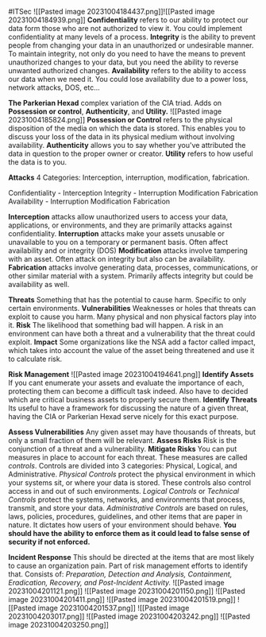 #ITSec
![[Pasted image 20231004184437.png]]![[Pasted image 20231004184939.png]]
**Confidentiality** refers to our ability to protect our data form those who are not authorized to view it. You could implement confidentiality at many levels of a process.
**Integrity** is the ability to prevent people from changing your data in an unauthorized or undesirable manner. To maintain integrity, not only do you need to have the means to prevent unauthorized changes to your data, but you need the ability to reverse unwanted authorized changes.
**Availability** refers to the ability to access our data when we need it. You could lose availability due to a power loss, network attacks, DOS, etc...


**The Parkerian Hexad** complex variation of the CIA triad. Adds on **Possession or control**, **Authenticity**, and **Utility.** 
![[Pasted image 20231004185824.png]]
**Possession or Control** refers to the physical disposition of the media on which the data is stored. This enables you to discuss your loss of the data in its physical medium without involving availability.
**Authenticity** allows you to say whether you've attributed the data in question to the proper owner or creator.
**Utility** refers to how useful the data is to you.


**Attacks** 
4 Categories: Interception, interruption, modification, fabrication.

Confidentiality - Interception
Integrity - Interruption Modification Fabrication
Availability -  Interruption Modification Fabrication

**Interception** attacks allow unauthorized users to access your data, applications, or environments, and they are primarily attacks against confidentiality. 
**Interruption** attacks make your assets unusable or unavailable to you on a temporary or permanent basis. Often affect availability and or integrity (DOS)
**Modification** attacks involve tampering with an asset. Often attack on integrity but also can be availability. 
**Fabrication** attacks involve generating data, processes, communications, or other similar material with a system. Primarily affects integrity but could be availability as well. 


**Threats** 
	Something that has the potential to cause harm. Specific to only certain environments.
**Vulnerabilities**
	Weaknesses or holes that threats can exploit to cause you harm. Many physical and non physical factors play into it.
**Risk**
	The likelihood that something bad will happen. A risk in an environment can have both a threat and a vulnerability that the threat could exploit.
**Impact**
	Some organizations like the NSA add a factor called impact, which takes into account the value of the asset being threatened and use it to calculate risk.


**Risk Management**
![[Pasted image 20231004194641.png]]
**Identify Assets**
	If you cant enumerate your assets and evaluate the importance of each, protecting them can become a difficult task indeed. Also have to decided which are critical business assets to properly secure them.
**Identify Threats** 
	Its useful to have a framework for discussing the nature of a given threat, having the CIA or Parkerian Hexad serve nicely for this exact purpose.


**Assess Vulnerabilities**
	Any given asset may have thousands of threats, but only a small fraction of them will be relevant. 
**Assess Risks**
	Risk is the conjunction of a threat and a vulnerability. 
**Mitigate Risks**
	You can put measures in place to account for each threat. These measures are called *controls*. Controls are divided into 3 categories: Physical, Logical, and Administrative.
	*Physical Controls* protect the physical environment in which your systems sit, or where your data is stored. These controls also control access in and out of such environments. 
	*Logical Controls* or *Technical Controls* protect the systems, networks, and environments that process, transmit, and store your data.
	*Administrative Controls* are based on rules, laws, policies, procedures, guidelines, and other items that are paper in nature. It dictates how users of your environment should behave. **You should have the ability to enforce them as it could lead to false sense of security if not enforced.**


**Incident Response**
	This should be directed at the items that are most likely to cause an organization pain. Part of risk management efforts to identify that.
	Consists of: *Preparation, Detection and Analysis, Containment, Eradication, Recovery, and Post-Incident Activity.*
	![[Pasted image 20231004201121.png]]
	![[Pasted image 20231004201150.png]]
	![[Pasted image 20231004201411.png]]
	![[Pasted image 20231004201519.png]]
	![[Pasted image 20231004201537.png]]
	![[Pasted image 20231004203017.png]]
	![[Pasted image 20231004203242.png]]
	![[Pasted image 20231004203250.png]]
	
